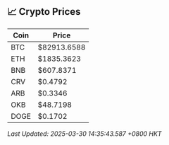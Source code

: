 ## 📈 Crypto Prices

| Coin | Price |
| ---- | ----- |
| BTC | $82913.6588 |
| ETH | $1835.3623 |
| BNB | $607.8371 |
| CRV | $0.4792 |
| ARB | $0.3346 |
| OKB | $48.7198 |
| DOGE | $0.1702 |

_Last Updated: 2025-03-30 14:35:43.587 +0800 HKT_